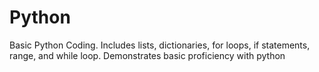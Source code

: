 # Python
Basic Python Coding. 
Includes lists, dictionaries, for loops, if statements, range, and while loop.
Demonstrates basic proficiency with python
